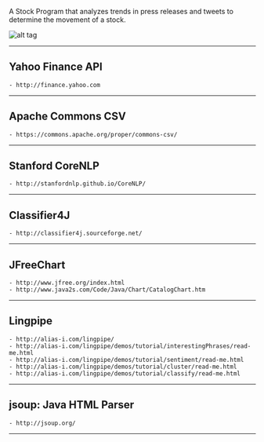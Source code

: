 A Stock Program that analyzes trends in press releases and tweets to determine the movement of a stock.

![alt tag](https://raw.github.com/gw-sd-2016/StockMarketProgram/master/images/logo.png)

---------------------------------------------------------------------

<h2>Yahoo Finance API</h2> 

	- http://finance.yahoo.com
-----
<h2>Apache Commons CSV</h2> 

	- https://commons.apache.org/proper/commons-csv/
-----
<h2>Stanford CoreNLP</h2> 

	- http://stanfordnlp.github.io/CoreNLP/
-----
<h2>Classifier4J</h2> 

	- http://classifier4j.sourceforge.net/
-----
<h2>JFreeChart</h2> 

	- http://www.jfree.org/index.html
	- http://www.java2s.com/Code/Java/Chart/CatalogChart.htm
-----
<h2>Lingpipe</h2>

	- http://alias-i.com/lingpipe/
	- http://alias-i.com/lingpipe/demos/tutorial/interestingPhrases/read-me.html
	- http://alias-i.com/lingpipe/demos/tutorial/sentiment/read-me.html
	- http://alias-i.com/lingpipe/demos/tutorial/cluster/read-me.html
	- http://alias-i.com/lingpipe/demos/tutorial/classify/read-me.html
-----
<h2>jsoup: Java HTML Parser</h2> 

	- http://jsoup.org/
-----


